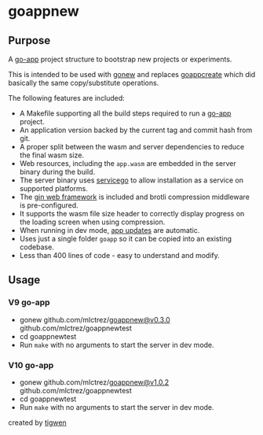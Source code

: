 # goappnew

## Purpose

A [go-app](https://go-app.dev/) project structure to bootstrap new projects or experiments.

This is intended to be used with [gonew](https://go.dev/blog/gonew) and
replaces [goappcreate](https://github.com/mlctrez/goappcreate) which did basically the same copy/substitute operations.

The following features are included:

* A Makefile supporting all the build steps required to run a [go-app](https://go-app.dev/) project.
* An application version backed by the current tag and commit hash from git.
* A proper split between the wasm and server dependencies to reduce the final wasm size.
* Web resources, including the `app.wasm` are embedded in the server binary during the build.
* The server binary uses [servicego](https://github.com/mlctrez/servicego) to allow installation as a service on
  supported platforms.
* The [gin web framework](https://github.com/gin-gonic/gin) is included and brotli compression middleware
  is pre-configured.
* It supports the wasm file size header to correctly display progress on the loading screen when using compression.
* When running in dev mode, [app updates](https://go-app.dev/lifecycle#listen-for-app-updates) are automatic.
* Uses just a single folder `goapp` so it can be copied into an existing codebase.
* Less than 400 lines of code - easy to understand and modify.

## Usage

### V9 go-app 
* gonew github.com/mlctrez/goappnew@v0.3.0 github.com/mlctrez/goappnewtest 
* cd goappnewtest
* Run `make` with no arguments to start the server in dev mode.

### V10 go-app
* gonew github.com/mlctrez/goappnew@v1.0.2 github.com/mlctrez/goappnewtest
* cd goappnewtest
* Run `make` with no arguments to start the server in dev mode.

created by [tigwen](https://github.com/mlctrez/tigwen)
